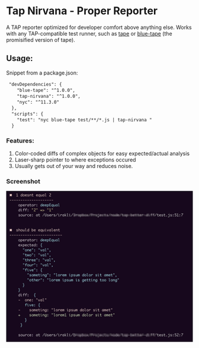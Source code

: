 # Tap Nirvana - Proper Reporter

A TAP reporter optimized for developer comfort above anything else. Works with
any TAP-compatible test runner, such as
[tape](https://www.npmjs.com/package/tape) or
[blue-tape](https://www.npmjs.com/package/blue-tape) (the promisified version of
tape).

## Usage:

Snippet from a package.json:

```
 "devDependencies": {
    "blue-tape": "^1.0.0",
    "tap-nirvana": "^1.0.0",
    "nyc": "^11.3.0"
  },
  "scripts": {
    "test": "nyc blue-tape test/**/*.js | tap-nirvana "
  }
```

### Features:

1. Color-coded diffs of complex objects for easy expected/actual analysis
2. Laser-sharp pointer to where exceptions occured
3. Usually gets out of your way and reduces noise.

### Screenshot

![screenshot image](screenshot-diff.jpg)
